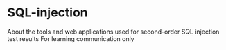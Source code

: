 # SQL-injection
About the tools and web applications used for second-order SQL injection test results
For learning communication only
